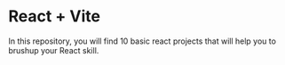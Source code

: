 # React + Vite
In this repository, you will find 10 basic react projects that will help you to brushup your React skill.



